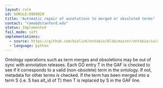 ```yaml
---
layout: rule
id: GORULE:0000020
title: "Automatic repair of annotations to merged or obsoleted terms"
contact: "ramab@stanford.edu"
status: Implemented
fail_mode: soft
implementations: 
  - source: https://github.com/biolink/ontobio/blob/master/ontobio/io/assocparser.py#L470:L492
  - language: python
---
```

Ontology operations such as term merges and obsoletions may be out of
sync with annotation releases. Each GO entry T in the GAF is checked to
see if it corresponds to a valid (non-obsolete) term in the ontology. If
not, metadata for other terms is checked. If the term has been merged
into a term S (i.e. S has alt\_id of T) then T is replaced by S in the
GAF line.
